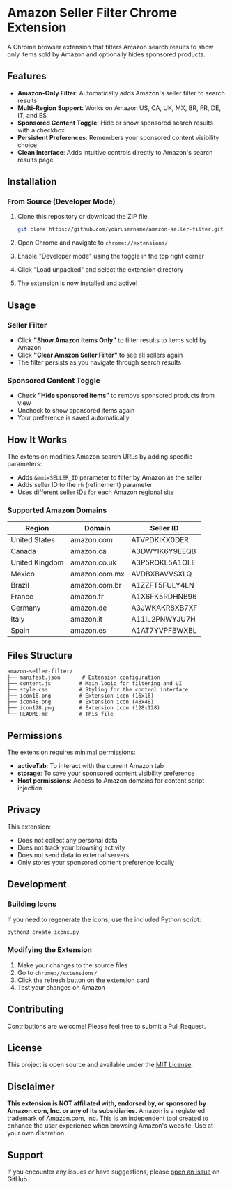 # Amazon Seller Filter Chrome Extension

A Chrome browser extension that filters Amazon search results to show only items sold by Amazon and optionally hides sponsored products.

## Features

- **Amazon-Only Filter**: Automatically adds Amazon's seller filter to search results
- **Multi-Region Support**: Works on Amazon US, CA, UK, MX, BR, FR, DE, IT, and ES
- **Sponsored Content Toggle**: Hide or show sponsored search results with a checkbox
- **Persistent Preferences**: Remembers your sponsored content visibility choice
- **Clean Interface**: Adds intuitive controls directly to Amazon's search results page

## Installation

### From Source (Developer Mode)

1. Clone this repository or download the ZIP file
   ```bash
   git clone https://github.com/yourusername/amazon-seller-filter.git
   ```

2. Open Chrome and navigate to `chrome://extensions/`

3. Enable "Developer mode" using the toggle in the top right corner

4. Click "Load unpacked" and select the extension directory

5. The extension is now installed and active!

## Usage

### Seller Filter
- Click **"Show Amazon Items Only"** to filter results to items sold by Amazon
- Click **"Clear Amazon Seller Filter"** to see all sellers again
- The filter persists as you navigate through search results

### Sponsored Content Toggle
- Check **"Hide sponsored items"** to remove sponsored products from view
- Uncheck to show sponsored items again
- Your preference is saved automatically

## How It Works

The extension modifies Amazon search URLs by adding specific parameters:
- Adds `&emi=SELLER_ID` parameter to filter by Amazon as the seller
- Adds seller ID to the `rh` (refinement) parameter
- Uses different seller IDs for each Amazon regional site

### Supported Amazon Domains

| Region | Domain | Seller ID |
|--------|--------|-----------|
| United States | amazon.com | ATVPDKIKX0DER |
| Canada | amazon.ca | A3DWYIK6Y9EEQB |
| United Kingdom | amazon.co.uk | A3P5ROKL5A1OLE |
| Mexico | amazon.com.mx | AVDBXBAVVSXLQ |
| Brazil | amazon.com.br | A1ZZFT5FULY4LN |
| France | amazon.fr | A1X6FK5RDHNB96 |
| Germany | amazon.de | A3JWKAKR8XB7XF |
| Italy | amazon.it | A11IL2PNWYJU7H |
| Spain | amazon.es | A1AT7YVPFBWXBL |

## Files Structure

```
amazon-seller-filter/
├── manifest.json       # Extension configuration
├── content.js         # Main logic for filtering and UI
├── style.css          # Styling for the control interface
├── icon16.png         # Extension icon (16x16)
├── icon48.png         # Extension icon (48x48)
├── icon128.png        # Extension icon (128x128)
└── README.md          # This file
```

## Permissions

The extension requires minimal permissions:
- **activeTab**: To interact with the current Amazon tab
- **storage**: To save your sponsored content visibility preference
- **Host permissions**: Access to Amazon domains for content script injection

## Privacy

This extension:
- Does not collect any personal data
- Does not track your browsing activity
- Does not send data to external servers
- Only stores your sponsored content preference locally

## Development

### Building Icons
If you need to regenerate the icons, use the included Python script:
```bash
python3 create_icons.py
```

### Modifying the Extension
1. Make your changes to the source files
2. Go to `chrome://extensions/`
3. Click the refresh button on the extension card
4. Test your changes on Amazon

## Contributing

Contributions are welcome! Please feel free to submit a Pull Request.

## License

This project is open source and available under the [MIT License](LICENSE).

## Disclaimer

**This extension is NOT affiliated with, endorsed by, or sponsored by Amazon.com, Inc. or any of its subsidiaries.** Amazon is a registered trademark of Amazon.com, Inc. This is an independent tool created to enhance the user experience when browsing Amazon's website. Use at your own discretion.

## Support

If you encounter any issues or have suggestions, please [open an issue](https://github.com/yourusername/amazon-seller-filter/issues) on GitHub.